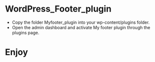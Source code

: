 # WordPress_Footer_plugin

- Copy the folder Myfooter_plugin into your wp-content/plugins folder.
- Open the admin dashboard and activate My footer plugin through the plugins page.
# Enjoy